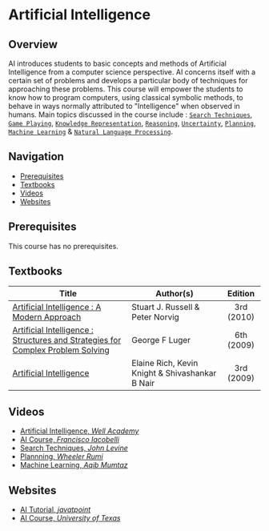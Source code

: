 # Artificial Intelligence

## Overview

AI introduces students to basic concepts and methods of Artificial Intelligence from a computer science perspective. AI concerns itself with a certain set of problems and develops a particular body of techniques for approaching these problems. This course will empower the students to know how to program computers, using classical symbolic methods, to behave in ways normally attributed to "Intelligence" when observed in humans. Main topics discussed in the course include : [`Search Techniques`](https://en.wikiversity.org/wiki/Search_techniques), [`Game Playing`](https://cs.anu.edu.au/courses/comp1110/lectures/pdf/Z01.pdf), [`Knowledge Representation`](https://www.javatpoint.com/knowledge-representation-in-ai), [`Reasoning`](https://www.javatpoint.com/reasoning-in-artificial-intelligence), [`Uncertainty`](https://www.javatpoint.com/probabilistic-reasoning-in-artifical-intelligence), [`Planning`](https://en.wikipedia.org/wiki/Automated_planning_and_scheduling), [`Machine Learning`](https://en.wikipedia.org/wiki/Machine_learning) & [`Natural Language Processing`](https://en.wikipedia.org/wiki/Natural_language_processing).

## Navigation

*   [Prerequisites](#prerequisites)
*   [Textbooks](#textbooks)
*   [Videos](#videos)
*   [Websites](#websites)

## Prerequisites

This course has no prerequisites.

## Textbooks

| Title | Author(s) | Edition |
| -------------|-------------|:-----:|
| [Artificial Intelligence : A Modern Approach](https://drive.google.com/file/d/14QfeaBHzxZTisdr54gagEo3oVHgUrMBx/view?usp=sharing) | Stuart J. Russell & Peter Norvig | 3rd (2010)
| [Artificial Intelligence : Structures and Strategies for Complex Problem Solving](https://drive.google.com/file/d/1TCQ_dMgcN7ZtBFJa4Uz8f1D1NLi6uwgC/view?usp=sharing) | George F Luger | 6th (2009)
| [Artificial Intelligence](https://drive.google.com/file/d/17gCU7XK6UKLxNxAQZmDAmVluFCBmsbEI/view?usp=sharing) | Elaine Rich, Kevin Knight & Shivashankar B Nair | 3rd (2009)

## Videos

* [Artificial Intelligence, *Well Academy*](https://www.youtube.com/playlist?list=PL9zFgBale5fug7z_YlD9M0x8gdZ7ziXen)
* [AI Course, *Francisco Iacobelli*](https://www.youtube.com/playlist?list=PLjTSKEJpqIeDrUYF7DKspT2r9H38vg5dC)
* [Search Techniques, *John Levine*](https://www.youtube.com/channel/UCUbp3Qabq6iYQrN2QC-ZUXw/videos)
* [Plannning, *Wheeler Rumi*](https://www.youtube.com/channel/UCUbp3Qabq6iYQrN2QC-ZUXw/videos) 
* [Machine Learning, *Aqib Mumtaz*](https://www.youtube.com/playlist?list=PLz6omOc3kWOBsX34vlhPzBdmqDbzdKnSV)

## Websites

* [AI Tutorial, *javatpoint*](https://www.javatpoint.com/artificial-intelligence-tutorial)
* [AI Course, *University of Texas*](https://www.cs.utexas.edu/~mooney/cs343/)

